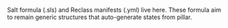 Salt formula (.sls) and Reclass manifests (.yml) live here. These formula
aim to remain generic structures that auto-generate states from pillar.
